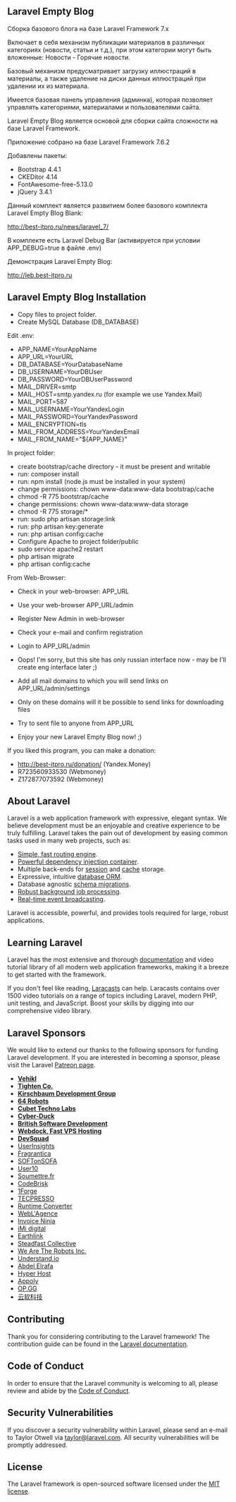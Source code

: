 
## Laravel Empty Blog

Сборка базового блога на базе Laravel Framework 7.x

Включает в себя механизм публикации материалов в различных категориях (новости, статьи и т.д.), при этом категории могут быть вложенные: Новости - Горячие новости.

Базовый механизм предусматривает загрузку иллюстраций в материалы, а также удаление на диски данных иллюстраций при удалении их из материала.

Имеется базовая панель управления (админка), которая позволяет управлять категориями, материалами и пользователями сайта.

Laravel Empty Blog является основой для сборки сайта сложности на базе Laravel Framework.

Приложение собрано на базе Laravel Framework 7.6.2

Добавлены пакеты:

- Bootstrap 4.4.1
- CKEDitor 4.14
- FontAwesome-free-5.13.0
- jQuery 3.4.1

Данный комплект является развитием более базового комплекта Laravel Empty Blog Blank:

http://best-itpro.ru/news/laravel_7/

В комплекте есть Laravel Debug Bar (активируется при условии APP_DEBUG=true в файле .env)

Демонстрация Laravel Empty Blog:

http://leb.best-itpro.ru


## Laravel Empty Blog Installation


- Copy files to project folder.
- Create MySQL Database (DB_DATABASE)


Edit .env:

- APP_NAME=YourAppName
- APP_URL=YourURL
- DB_DATABASE=YourDatabaseName
- DB_USERNAME=YourDBUser
- DB_PASSWORD=YourDBUserPassword
- MAIL_DRIVER=smtp
- MAIL_HOST=smtp.yandex.ru (for example we use Yandex.Mail)
- MAIL_PORT=587
- MAIL_USERNAME=YourYandexLogin
- MAIL_PASSWORD=YourYandexPassword
- MAIL_ENCRYPTION=tls
- MAIL_FROM_ADDRESS=YourYandexEmail
- MAIL_FROM_NAME="${APP_NAME}"


In project folder:

- create bootstrap/cache directory - it must be present and writable
- run: composer install
- run: npm install (node.js must be installed in your system)
- change permissions: chown www-data:www-data bootstrap/cache
- chmod -R 775 bootstrap/cache
- change permissions: chown www-data:www-data storage
- chmod -R 775 storage/*
- run: sudo php artisan storage:link
- run: php artisan key:generate
- run: php artisan config:cache
- Configure Apache to project folder/public
- sudo service apache2 restart
- php artisan migrate
- php artisan config:cache

From Web-Browser:

- Check in your web-browser: APP_URL
- Use your web-browser APP_URL/admin
- Register New Admin in web-browser
- Check your e-mail and confirm registration
- Login to APP_URL/admin
- Oops! I'm sorry, but this site has only russian interface now - may be I'll create eng interface later ;)
- Add all mail domains to which you will send links on APP_URL/admin/settings 
- Only on these domains will it be possible to send links for downloading files
- Try to sent file to anyone from APP_URL


- Enjoy your new Laravel Empty Blog now!
;)



If you liked this program, you can make a donation:

- http://best-itpro.ru/donation/ (Yandex.Money)
- R723560933530 (Webmoney)
- Z172877073592 (Webmoney)




## About Laravel

Laravel is a web application framework with expressive, elegant syntax. We believe development must be an enjoyable and creative experience to be truly fulfilling. Laravel takes the pain out of development by easing common tasks used in many web projects, such as:

- [Simple, fast routing engine](https://laravel.com/docs/routing).
- [Powerful dependency injection container](https://laravel.com/docs/container).
- Multiple back-ends for [session](https://laravel.com/docs/session) and [cache](https://laravel.com/docs/cache) storage.
- Expressive, intuitive [database ORM](https://laravel.com/docs/eloquent).
- Database agnostic [schema migrations](https://laravel.com/docs/migrations).
- [Robust background job processing](https://laravel.com/docs/queues).
- [Real-time event broadcasting](https://laravel.com/docs/broadcasting).

Laravel is accessible, powerful, and provides tools required for large, robust applications.

## Learning Laravel

Laravel has the most extensive and thorough [documentation](https://laravel.com/docs) and video tutorial library of all modern web application frameworks, making it a breeze to get started with the framework.

If you don't feel like reading, [Laracasts](https://laracasts.com) can help. Laracasts contains over 1500 video tutorials on a range of topics including Laravel, modern PHP, unit testing, and JavaScript. Boost your skills by digging into our comprehensive video library.

## Laravel Sponsors

We would like to extend our thanks to the following sponsors for funding Laravel development. If you are interested in becoming a sponsor, please visit the Laravel [Patreon page](https://patreon.com/taylorotwell).

- **[Vehikl](https://vehikl.com/)**
- **[Tighten Co.](https://tighten.co)**
- **[Kirschbaum Development Group](https://kirschbaumdevelopment.com)**
- **[64 Robots](https://64robots.com)**
- **[Cubet Techno Labs](https://cubettech.com)**
- **[Cyber-Duck](https://cyber-duck.co.uk)**
- **[British Software Development](https://www.britishsoftware.co)**
- **[Webdock, Fast VPS Hosting](https://www.webdock.io/en)**
- **[DevSquad](https://devsquad.com)**
- [UserInsights](https://userinsights.com)
- [Fragrantica](https://www.fragrantica.com)
- [SOFTonSOFA](https://softonsofa.com/)
- [User10](https://user10.com)
- [Soumettre.fr](https://soumettre.fr/)
- [CodeBrisk](https://codebrisk.com)
- [1Forge](https://1forge.com)
- [TECPRESSO](https://tecpresso.co.jp/)
- [Runtime Converter](http://runtimeconverter.com/)
- [WebL'Agence](https://weblagence.com/)
- [Invoice Ninja](https://www.invoiceninja.com)
- [iMi digital](https://www.imi-digital.de/)
- [Earthlink](https://www.earthlink.ro/)
- [Steadfast Collective](https://steadfastcollective.com/)
- [We Are The Robots Inc.](https://watr.mx/)
- [Understand.io](https://www.understand.io/)
- [Abdel Elrafa](https://abdelelrafa.com)
- [Hyper Host](https://hyper.host)
- [Appoly](https://www.appoly.co.uk)
- [OP.GG](https://op.gg)
- [云软科技](http://www.yunruan.ltd/)

## Contributing

Thank you for considering contributing to the Laravel framework! The contribution guide can be found in the [Laravel documentation](https://laravel.com/docs/contributions).

## Code of Conduct

In order to ensure that the Laravel community is welcoming to all, please review and abide by the [Code of Conduct](https://laravel.com/docs/contributions#code-of-conduct).

## Security Vulnerabilities

If you discover a security vulnerability within Laravel, please send an e-mail to Taylor Otwell via [taylor@laravel.com](mailto:taylor@laravel.com). All security vulnerabilities will be promptly addressed.

## License

The Laravel framework is open-sourced software licensed under the [MIT license](https://opensource.org/licenses/MIT).
